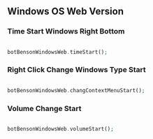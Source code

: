 ## Windows OS Web Version

### Time Start Windows Right Bottom

```php

botBensonWindowsWeb.timeStart();

```

### Right Click Change Windows Type Start

```php

botBensonWindowsWeb.changContextMenuStart();

```

### Volume Change Start

```php

botBensonWindowsWeb.volumeStart();

```

